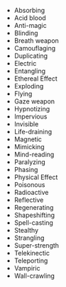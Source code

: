 * Absorbing
* Acid blood
* Anti-magic
* Blinding
* Breath weapon
* Camouflaging
* Duplicating
* Electric
* Entangling
* Ethereal Effect
* Exploding
* Flying
* Gaze weapon
* Hypnotizing
* Impervious
* Invisible
* Life-draining
* Magnetic
* Mimicking
* Mind-reading
* Paralyzing
* Phasing
* Physical Effect
* Poisonous
* Radioactive
* Reflective
* Regenerating
* Shapeshifting
* Spell-casting
* Stealthy
* Strangling
* Super-strength
* Telekinectic
* Teleporting
* Vampiric
* Wall-crawling